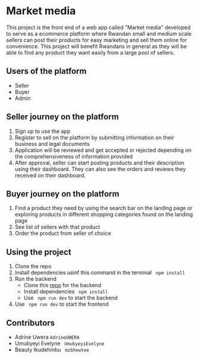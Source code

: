 
# Market media

This project is the front end of a web app called "Market media" developed to serve as a ecommerce platform where Rwandan small and medium scale sellers can post their products for easy marketing and sell them online for convenience. This project will benefit Rwandans in general as they will be able to find any product they want easily from a large pool of sellers.

## Users of the platform
* Seller
* Buyer
* Admin

## Seller journey on the platform
1. Sign up to use the app
2. Register to sell on the platform by submitting information on their business and legal documents
3. Application will be reviewed and get accepted or rejected depending on the comprehensiveness of information provided
4. After approval, seller can start posting products and their description using their dashboard. They can also see the orders and reviews they received on their dashboard. 

## Buyer journey on the platform
1. Find a product they need by using the search bar on the landing page or exploring products in different shopping categories found on the landing page
2. See list of sellers with that product
3. Order the product from seller of choice

## Using the project
1. Clone the repo 
2. Install dependencies usinf this command in the terminal ` npm install`
3. Run the backend
	 * Clone this [ repo](https://github.com/UmubyeyiEvelyne/Market-media-backend) for the backend
	 * Install dependencies ` npm install`
	 * Use ` npm run dev` to start the backend
4. Use ` npm run dev` to start the frontend

## Contributors
* Adrine Uwera `AdrineUWERA`
* Umubyeyi Evelyne ` UmubyeyiEvelyne`
* Beauty Ikudehinbu ` mzbhewtee`
